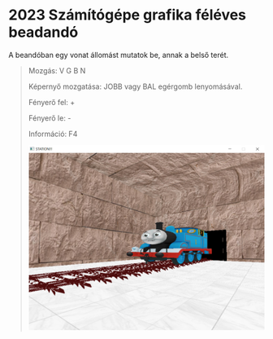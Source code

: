 # 2023 Számítógépe grafika féléves beadandó

A beandóban egy vonat állomást mutatok be, annak a belső terét. 

>Mozgás: V G B N
> 
>Képernyő mozgatása: JOBB vagy BAL egérgomb lenyomásával.
> 
>Fényerő fel: +
> 
>Fényerő le: -
> 
>Információ: F4
>
><img src="https://github.com/cziko1/grafika-o2ixlb-gyak/blob/main/FelevesBeadando/assets/textures/pic.PNG">
